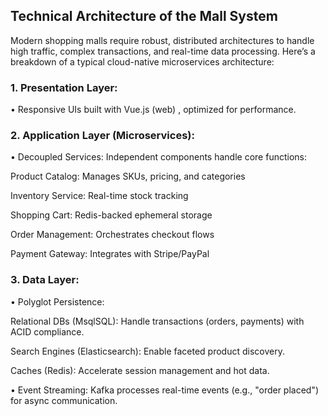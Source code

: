 ## Technical Architecture of the Mall System

Modern shopping malls require robust, distributed architectures to handle high traffic, complex transactions, and real-time data processing. Here’s a breakdown of a typical cloud-native microservices architecture:

### 1. Presentation Layer:
•  Responsive UIs built with Vue.js (web) , optimized for performance.

### 2. Application Layer (Microservices):
• Decoupled Services: Independent components handle core functions:

  Product Catalog: Manages SKUs, pricing, and categories
  
  Inventory Service: Real-time stock tracking
  
  Shopping Cart: Redis-backed ephemeral storage
  
  Order Management: Orchestrates checkout flows
  
  Payment Gateway: Integrates with Stripe/PayPal


### 3. Data Layer:
• Polyglot Persistence:

  Relational DBs (MsqlSQL): Handle transactions (orders, payments) with ACID compliance.
  
  Search Engines (Elasticsearch): Enable faceted product discovery.

  Caches (Redis): Accelerate session management and hot data.
  
• Event Streaming: Kafka processes real-time events (e.g., "order placed") for async communication.



